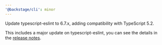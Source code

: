```yaml
---
'@backstage/cli': minor
---
```


Update typescript-eslint to 6.7.x, adding compatibility with TypeScript 5.2.

This includes a major update on typescript-eslint, you can see the details in the [release notes](https://typescript-eslint.io/blog/announcing-typescript-eslint-v6/).
